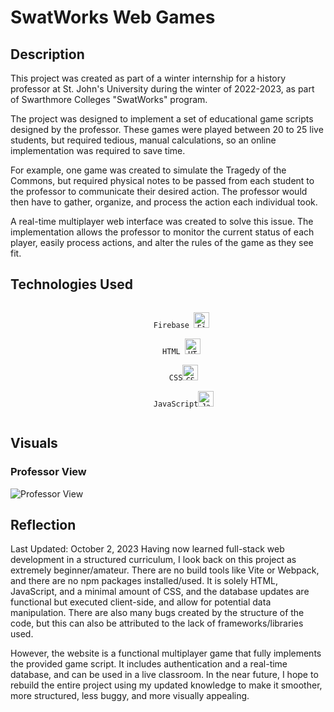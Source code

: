 # SwatWorks Web Games

## Description

This project was created as part of a winter internship for a history professor at St. John's University during the winter of 2022-2023, as part of Swarthmore Colleges "SwatWorks" program.

The project was designed to implement a set of educational game scripts designed by the professor. These games were played between 20 to 25 live students, but required tedious, manual calculations, so an online implementation was required to save time.

For example, one game was created to simulate the Tragedy of the Commons, but required physical notes to be passed from each student to the professor to communicate their desired action. The professor would then have to gather, organize, and process the action each individual took.

A real-time multiplayer web interface was created to solve this issue. The implementation allows the professor to monitor the current status of each player, easily process actions, and alter the rules of the game as they see fit.

## Technologies Used

<div align="center">
    <code>
       Firebase <img width="25" src="https://user-images.githubusercontent.com/25181517/189716855-2c69ca7a-5149-4647-936d-780610911353.png" alt="Firebase" title="Firebase"/> 
    </code>
    <code>
       HTML <img width="25" src="https://user-images.githubusercontent.com/25181517/192158954-f88b5814-d510-4564-b285-dff7d6400dad.png" alt="HTML" title="HTML"/> 
    </code>
    <code>
        CSS<img width="25" src="https://user-images.githubusercontent.com/25181517/183898674-75a4a1b1-f960-4ea9-abcb-637170a00a75.png" alt="CSS" title="CSS"/> 
    </code>
    <code>
        JavaScript<img width="25" src="https://user-images.githubusercontent.com/25181517/117447155-6a868a00-af3d-11eb-9cfe-245df15c9f3f.png" alt="JavaScript" title="JavaScript"/> 
    </code>
</div>



## Visuals

### Professor View

![Professor View](./public/profView.gif)

## Reflection

Last Updated: October 2, 2023
Having now learned full-stack web development in a structured curriculum, I look back on this project as extremely beginner/amateur. There are no build tools like Vite or Webpack, and there are no npm packages installed/used. It is solely HTML, JavaScript, and a minimal amount of CSS, and the database updates are functional but executed client-side, and allow for potential data manipulation. There are also many bugs created by the structure of the code, but this can also be attributed to the lack of frameworks/libraries used.

However, the website is a functional multiplayer game that fully implements the provided game script. It includes authentication and a real-time database, and can be used in a live classroom. In the near future, I hope to rebuild the entire project using my updated knowledge to make it smoother, more structured, less buggy, and more visually appealing.
